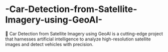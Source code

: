 # -Car-Detection-from-Satellite-Imagery-using-GeoAI-
🚀 Car Detection from Satellite Imagery using GeoAI is a cutting-edge project that harnesses artificial intelligence to analyze high-resolution satellite images and detect vehicles with precision.
